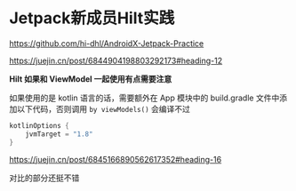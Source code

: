 # Jetpack新成员Hilt实践

https://github.com/hi-dhl/AndroidX-Jetpack-Practice



https://juejin.cn/post/6844904198803292173#heading-12

**Hilt 如果和 ViewModel 一起使用有点需要注意**

如果使用的是 kotlin 语言的话，需要额外在 App 模块中的 build.gradle 文件中添加以下代码，否则调用 `by viewModels()` 会编译不过

```gradle
kotlinOptions {
    jvmTarget = "1.8"
}
```



https://juejin.cn/post/6845166890562617352#heading-16

对比的部分还挺不错